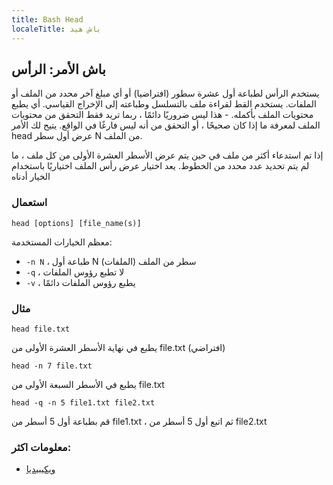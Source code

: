 ```yaml
---
title: Bash Head
localeTitle: باش هيد
---
```

## باش الأمر: الرأس

يستخدم الرأس لطباعة أول عشرة سطور (افتراضيا) أو أي مبلغ آخر محدد من الملف أو الملفات. يستخدم القط لقراءة ملف بالتسلسل وطباعته إلى الإخراج القياسي. أي يطبع محتويات الملف بأكمله. - هذا ليس ضروريًا دائمًا ، ربما تريد فقط التحقق من محتويات الملف لمعرفة ما إذا كان صحيحًا ، أو التحقق من أنه ليس فارغًا في الواقع. يتيح لك الأمر head عرض أول سطر N من الملف.

إذا تم استدعاء أكثر من ملف في حين يتم عرض الأسطر العشرة الأولى من كل ملف ، ما لم يتم تحديد عدد محدد من الخطوط. يعد اختيار عرض رأس الملف اختياريًا باستخدام الخيار أدناه

### استعمال

 `head [options] [file_name(s)] 
` 

معظم الخيارات المستخدمة:

*   `-n N` ، طباعة أول N سطر من الملف (الملفات)
*   `-q` ، لا تطبع رؤوس الملفات
*   `-v` ، يطبع رؤوس الملفات دائمًا

### مثال

 `head file.txt 
` 

يطبع في نهاية الأسطر العشرة الأولى من file.txt (افتراضي)

 `head -n 7 file.txt 
` 

يطبع في الأسطر السبعة الأولى من file.txt

 `head -q -n 5 file1.txt file2.txt 
` 

قم بطباعة أول 5 أسطر من file1.txt ، ثم اتبع أول 5 أسطر من file2.txt

### معلومات اكثر:

*   [ويكيبيديا](https://en.wikipedia.org/wiki/Head_(Unix))